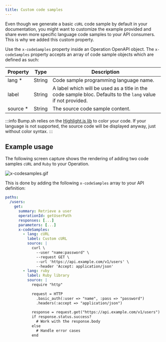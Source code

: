 ```yaml
---
title: Custom code samples
---
```


Even though we generate a basic `cURL` code sample by default in your documentation, you might want to customize the example provided and share even more specific language code samples to your API consumers. This is why we added this custom property.

Use the `x-codeSamples` property inside an Operation OpenAPI object. The `x-codeSamples` property accepts an array of code sample objects which are defined as such:

| Property | Type   | Description                                                                                                  |
|----------|--------|--------------------------------------------------------------------------------------------------------------|
| lang *   | String | Code sample programming language name.                                                                       |
| label    | String | A label which will be used as a title in the code sample bloc. Defaults to the `lang` value if not provided. |
| source * | String | The source code sample content.                                                                              |

:::info
Bump.sh relies on the [Highlight.js lib](https://github.com/highlightjs/highlight.js#supported-languages) to color your code. If your language is not supported, the source code will be displayed anyway, just without color syntax.
:::

## Example usage

The following screen capture shows the rendering of adding two code samples `cURL` and `Ruby` to your Operation.

![x-codesamples.gif](/files/help/x-codesamples.gif)

This is done by adding the following `x-codeSamples` array to your API definition:

```yaml
paths:
  /users:
    get:
      summary: Retrieve a user
      operationId: getUserPath
      responses: [...]
      parameters: [...]
      x-codeSamples:
        - lang: cURL
          label: Custom cURL
          source: |
            curl \
              --user "name:password" \
              --request GET \
              --url 'https://api.example.com/v1/users' \
              --header 'Accept: application/json'
        - lang: ruby
          label: Ruby library
          source: |
            require "http"
             
            request = HTTP
              .basic_auth(:user => "name", :pass => "password")
              .headers(:accept => "application/json")
             
            response = request.get("https://api.example.com/v1/users")
            if response.status.success?
              # Work with the response.body
            else
              # Handle error cases
            end
```
